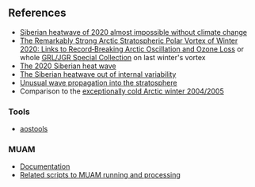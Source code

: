 ## References

 - [Siberian heatwave of 2020 almost impossible without climate change](https://www.worldweatherattribution.org/siberian-heatwave-of-2020-almost-impossible-without-climate-change/)
 - [The Remarkably Strong Arctic Stratospheric Polar Vortex of Winter 2020: Links to Record‐Breaking Arctic Oscillation and Ozone Loss](https://github.com/VACILT/siberian_heat_wave/blob/main/bib/2020JD033271.pdf) or whole [GRL/JGR Special Collection](https://agupubs.onlinelibrary.wiley.com/doi/toc/10.1002/(ISSN)1944-8007.ARCTICSPV) on last winter's vortex 
 - [The 2020 Siberian heat wave](https://github.com/VACILT/siberian_heat_wave/blob/main/bib/joc.6850.pdf)
 - [The Siberian heatwave out of internal variability](https://twitter.com/ClimateFlavors/status/1276092906709880837/photo/1)
 - [Unusual wave propagation into the stratosphere](https://acd-ext.gsfc.nasa.gov/Data_services/met/metdata/annual/merra2/flux/vt45_75-45n_100_2019_merra2.pdf)
 - Comparison to the [exceptionally cold Arctic winter 2004/2005](https://angeo.copernicus.org/articles/25/1279/2007/)

 ### Tools
  - [aostools](https://github.com/mjucker/aostools)
 
 ### MUAM
  - [Documentation](https://github.com/VACILT/siberian_heat_wave/blob/main/bib/MUAM_Dokumentation.pdf)
  - [Related scripts to MUAM running and processing](https://github.com/VACILT/MUAM_processing)
